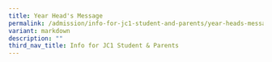 ```yaml
---
title: Year Head's Message
permalink: /admission/info-for-jc1-student-and-parents/year-heads-message/
variant: markdown
description: ""
third_nav_title: Info for JC1 Student & Parents
---
```

